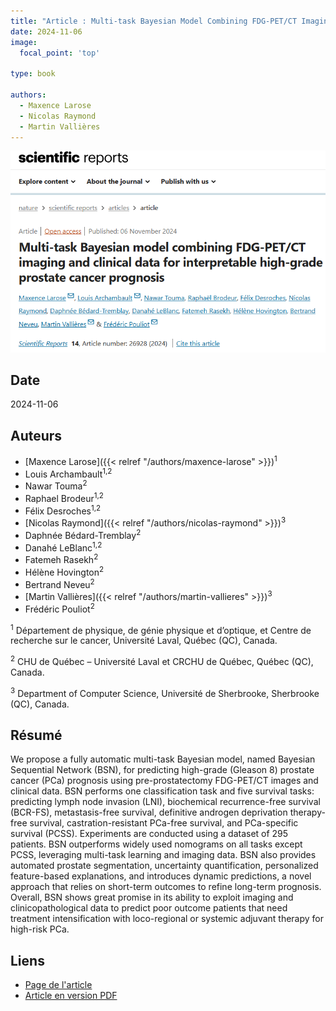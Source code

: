 ```yaml
---
title: "Article : Multi-task Bayesian Model Combining FDG-PET/CT Imaging and Clinical Data for Interpretable High-Grade Prostate Cancer Prognosis"
date: 2024-11-06
image:
  focal_point: 'top'

type: book

authors:
  - Maxence Larose
  - Nicolas Raymond
  - Martin Vallières
---
```


![arXiv](featured.png)

## Date

2024-11-06

## Auteurs

  - [Maxence Larose]({{< relref "/authors/maxence-larose" >}})<sup>1</sup>
  - Louis Archambault<sup>1,2</sup>
  - Nawar Touma<sup>2</sup>
  - Raphael Brodeur<sup>1,2</sup>
  - Félix Desroches<sup>1,2</sup>
  - [Nicolas Raymond]({{< relref "/authors/nicolas-raymond" >}})<sup>3</sup>
  - Daphnée Bédard-Tremblay<sup>2</sup>
  - Danahé LeBlanc<sup>1,2</sup>
  - Fatemeh Rasekh<sup>2</sup>
  - Hélène Hovington<sup>2</sup>
  - Bertrand Neveu<sup>2</sup>
  - [Martin Vallières]({{< relref "/authors/martin-vallieres" >}})<sup>3</sup>
  - Frédéric Pouliot<sup>2</sup>

<sup>1</sup> Département de physique, de génie physique et d’optique, et Centre de recherche sur le cancer, Université Laval, Québec (QC), Canada.

<sup>2</sup> CHU de Québec – Université Laval et CRCHU de Québec, Québec (QC), Canada.

<sup>3</sup> Department of Computer Science, Université de Sherbrooke, Sherbrooke (QC), Canada.

## Résumé

We propose a fully automatic multi-task Bayesian model, named Bayesian Sequential Network (BSN), for predicting high-grade (Gleason 8) prostate cancer (PCa) prognosis using pre-prostatectomy FDG-PET/CT images and clinical data. BSN performs one classification task and five survival tasks: predicting lymph node invasion (LNI), biochemical recurrence-free survival (BCR-FS), metastasis-free survival, definitive androgen deprivation therapy-free survival, castration-resistant PCa-free survival, and PCa-specific survival (PCSS). Experiments are conducted using a dataset of 295 patients. BSN outperforms widely used nomograms on all tasks except PCSS, leveraging multi-task learning and imaging data. BSN also provides automated prostate segmentation, uncertainty quantification, personalized feature-based explanations, and introduces dynamic predictions, a novel approach that relies on short-term outcomes to refine long-term prognosis. Overall, BSN shows great promise in its ability to exploit imaging and clinicopathological data to predict poor outcome patients that need treatment intensification with loco-regional or systemic adjuvant therapy for high-risk PCa.

## Liens

  - [Page de l'article](https://www.nature.com/articles/s41598-024-77498-0)
  - [Article en version PDF](https://www.nature.com/articles/s41598-024-77498-0.pdf)

